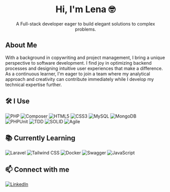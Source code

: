 <div align="center">
<h1> Hi, I'm Lena 🤓</h1>
  
A Full-stack developer eager to build elegant solutions to complex problems. 
</div>

## About Me
With a background in copywriting and project management, I bring a unique perspective to software development. I find joy in optimizing backend processes and designing intuitive user experiences that make a difference. As a continuous learner, I'm eager to join a team where my analytical approach and creativity can contribute immediately while I develop my technical expertise further.

## 🛠️ I Use
![PHP](https://img.shields.io/badge/PHP-777BB4?style=for-the-badge&logo=php&logoColor=white)
![Composer](https://img.shields.io/badge/Composer-883333?style=for-the-badge&logo=composer&logoColor=white)
![HTML5](https://img.shields.io/badge/HTML5-E34F26?style=for-the-badge&logo=html5&logoColor=white)
![CSS3](https://img.shields.io/badge/CSS3-1572B6?style=for-the-badge&logo=css3&logoColor=white)
![MySQL](https://img.shields.io/badge/MySQL-4479A1?style=for-the-badge&logo=mysql&logoColor=white)
![MongoDB](https://img.shields.io/badge/MongoDB-47A248?style=for-the-badge&logo=mongodb&logoColor=white)  
![PHPUnit](https://img.shields.io/badge/PHPUnit-004B87?style=for-the-badge&logo=phpunit&logoColor=white)
![TDD](https://img.shields.io/badge/TDD-FFD700?style=for-the-badge&logo=generic&logoColor=black)
![SOLID](https://img.shields.io/badge/SOLID-FFD700?style=for-the-badge&logo=generic&logoColor=black)
![Agile](https://img.shields.io/badge/Agile-00A2E2?style=for-the-badge&logo=agile&logoColor=white)

## 📚 Currently Learning
![Laravel](https://img.shields.io/badge/Laravel-FF2D20?style=for-the-badge&logo=laravel&logoColor=white)
![Tailwind CSS](https://img.shields.io/badge/Tailwind_CSS-38B2AC?style=for-the-badge&logo=tailwind-css&logoColor=white)
![Docker](https://img.shields.io/badge/Docker-2496ED?style=for-the-badge&logo=docker&logoColor=white)
![Swagger](https://img.shields.io/badge/Swagger-85EA2D?style=for-the-badge&logo=swagger&logoColor=black)
![JavaScript](https://img.shields.io/badge/JavaScript-F7DF1E?style=for-the-badge&logo=javascript&logoColor=black)

## 📫 Connect with me
[![LinkedIn](https://img.shields.io/badge/LinkedIn-0A66C2?style=for-the-badge&logo=linkedin&logoColor=white)](https://linkedin.com/in/lena-prado)
